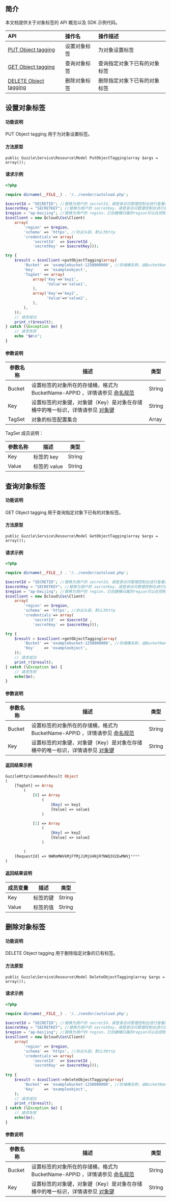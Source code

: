 
## 简介

本文档提供关于对象标签的 API 概览以及 SDK 示例代码。

| API                                                          | 操作名       | 操作描述                     |
| :----------------------------------------------------------- | :----------- | :--------------------------- |
| [PUT Object tagging](https://cloud.tencent.com/document/product/436/42997) | 设置对象标签 | 为对象设置标签       |
| [GET Object tagging](https://cloud.tencent.com/document/product/436/42998) | 查询对象标签 | 查询指定对象下已有的对象标签 |
| [DELETE Object tagging](https://cloud.tencent.com/document/product/436/42999) | 删除对象标签 | 删除指定对象下已有的对象标签 |

## 设置对象标签

#### 功能说明

PUT Object tagging 用于为对象设置标签。


#### 方法原型

```
public Guzzle\Service\Resource\Model PutObjectTagging(array $args = array());
```

#### 请求示例


```php
<?php

require dirname(__FILE__) . '/../vendor/autoload.php';

$secretId = "SECRETID"; //替换为用户的 secretId，请登录访问管理控制台进行查看和管理，https://console.cloud.tencent.com/cam/capi
$secretKey = "SECRETKEY"; //替换为用户的 secretKey，请登录访问管理控制台进行查看和管理，https://console.cloud.tencent.com/cam/capi
$region = "ap-beijing"; //替换为用户的 region，已创建桶归属的region可以在控制台查看，https://console.cloud.tencent.com/cos5/bucket
$cosClient = new Qcloud\Cos\Client(
    array(
        'region' => $region,
        'schema' => 'https', //协议头部，默认为http
        'credentials'=> array(
            'secretId'  => $secretId ,
            'secretKey' => $secretKey)));

try {
    $result = $cosClient->putObjectTagging(array(
        'Bucket' => 'examplebucket-1250000000', //存储桶名称，由BucketName-Appid 组成，可以在COS控制台查看 https://console.cloud.tencent.com/cos5/bucket
        'Key'    => 'exampleobject',
        'TagSet' => array(
            array('Key'=>'key1',
                  'Value'=>'value1',
            ),  
            array('Key'=>'key2',
                  'Value'=>'value2',
            ),  
        ),  
    ));
    // 请求成功
    print_r($result);
} catch (\Exception $e) {
    // 请求失败
    echo "$e\n";
}
```

#### 参数说明

| 参数名称 | 描述                                                         | 类型   |
| -------- | ------------------------------------------------------------ | ------ |
| Bucket   | 设置标签的对象所在的存储桶，格式为 BucketName-APPID ，详情请参见 [命名规范](https://cloud.tencent.com/document/product/436/13312#.E5.AD.98.E5.82.A8.E6.A1.B6.E5.91.BD.E5.90.8D.E8.A7.84.E8.8C.83) | String |
| Key      | 设置标签的对象键，对象键（Key）是对象在存储桶中的唯一标识，详情请参见 [对象键](https://cloud.tencent.com/document/product/436/13324#.E5.AF.B9.E8.B1.A1.E9.94.AE)  | String |
| TagSet    | 对象的标签配置集合                                                     | Array |

TagSet 成员说明：

|参数名称 | 描述 | 类型 |
| ----- | ---- | ---- |
| Key | 标签的 key | String |
| Value | 标签的 value | String |

## 查询对象标签

#### 功能说明

GET Object tagging 用于查询指定对象下已有的对象标签。

#### 方法原型

```
public Guzzle\Service\Resource\Model GetObjectTagging(array $args = array());
```

#### 请求示例

```php
<?php

require dirname(__FILE__) . '/../vendor/autoload.php';

$secretId = "SECRETID"; //替换为用户的 secretId，请登录访问管理控制台进行查看和管理，https://console.cloud.tencent.com/cam/capi
$secretKey = "SECRETKEY"; //替换为用户的 secretKey，请登录访问管理控制台进行查看和管理，https://console.cloud.tencent.com/cam/capi
$region = "ap-beijing"; //替换为用户的 region，已创建桶归属的region可以在控制台查看，https://console.cloud.tencent.com/cos5/bucket
$cosClient = new Qcloud\Cos\Client(
    array(
        'region' => $region,
        'schema' => 'https', //协议头部，默认为http
        'credentials'=> array(
            'secretId'  => $secretId ,
            'secretKey' => $secretKey)));

try {
    $result = $cosClient->getObjectTagging(array(
        'Bucket' => 'examplebucket-1250000000', //存储桶名称，由BucketName-Appid 组成，可以在COS控制台查看 https://console.cloud.tencent.com/cos5/bucket
        'Key'    => 'exampleobject',
    ));
    // 请求成功
    print_r($result);
} catch (\Exception $e) {
    // 请求失败
    echo($e);
}
```

#### 参数说明

| 参数名称 | 描述                                                         | 类型   |
| -------- | ------------------------------------------------------------ | ------ |
| Bucket   | 设置标签的对象所在的存储桶，格式为 BucketName-APPID ，详情请参见 [命名规范](https://cloud.tencent.com/document/product/436/13312#.E5.AD.98.E5.82.A8.E6.A1.B6.E5.91.BD.E5.90.8D.E8.A7.84.E8.8C.83) | String |
| Key      | 设置标签的对象键，对象键（Key）是对象在存储桶中的唯一标识，详情请参见 [对象键](https://cloud.tencent.com/document/product/436/13324#.E5.AF.B9.E8.B1.A1.E9.94.AE)  | String |



#### 返回结果示例

```php
GuzzleHttp\Command\Result Object
(
    [TagSet] => Array
        (
            [0] => Array
                (
                    [Key] => key1
                    [Value] => value1
                )

            [1] => Array
                (
                    [Key] => key2
                    [Value] => value2
                )

        )
    [RequestId] => NWRmMWVkMjFfMjJiMjU4NjRfNWQ3X2EwMWVj****
)
```

#### 返回结果说明

| 成员变量 | 描述     | 类型   |
| -------- | -------- | ------ |
| Key      | 标签的键 | String |
| Value    | 标签的值 | String |

## 删除对象标签

#### 功能说明

DELETE Object tagging 用于删除指定对象的已有标签。

#### 方法原型

```
public Guzzle\Service\Resource\Model DeleteObjectTagging(array $args = array());
```

#### 请求示例

```php
<?php

require dirname(__FILE__) . '/../vendor/autoload.php';

$secretId = "SECRETID"; //替换为用户的 secretId，请登录访问管理控制台进行查看和管理，https://console.cloud.tencent.com/cam/capi
$secretKey = "SECRETKEY"; //替换为用户的 secretKey，请登录访问管理控制台进行查看和管理，https://console.cloud.tencent.com/cam/capi
$region = "ap-beijing"; //替换为用户的 region，已创建桶归属的region可以在控制台查看，https://console.cloud.tencent.com/cos5/bucket
$cosClient = new Qcloud\Cos\Client(
    array(
        'region' => $region,
        'schema' => 'https', //协议头部，默认为http
        'credentials'=> array(
            'secretId'  => $secretId ,
            'secretKey' => $secretKey)));
            
try {
    $result = $cosClient->deleteObjectTagging(array(
        'Bucket' => 'examplebucket-1250000000', //存储桶名称，由BucketName-Appid 组成，可以在COS控制台查看 https://console.cloud.tencent.com/cos5/bucket
        'Key'    => 'exampleobject',
    );
    // 请求成功
    print_r($result);
} catch (\Exception $e) {
    // 请求失败
    echo($e);
}
```

#### 参数说明

| 参数名称 | 描述                                                         | 类型   |
| -------- | ------------------------------------------------------------ | ------ |
| Bucket   | 设置标签的对象所在的存储桶，格式为 BucketName-APPID ，详情请参见 [命名规范](https://cloud.tencent.com/document/product/436/13312#.E5.AD.98.E5.82.A8.E6.A1.B6.E5.91.BD.E5.90.8D.E8.A7.84.E8.8C.83) | String |
| Key      | 设置标签的对象键，对象键（Key）是对象在存储桶中的唯一标识，详情请参见 [对象键](https://cloud.tencent.com/document/product/436/13324#.E5.AF.B9.E8.B1.A1.E9.94.AE)  | String |



